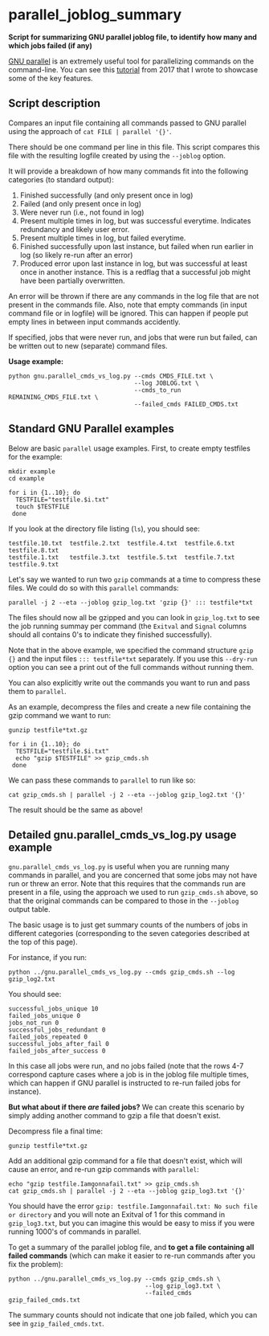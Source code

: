# parallel_joblog_summary

**Script for summarizing GNU parallel joblog file, to identify how many and which jobs failed (if any)**

[GNU parallel](https://git.savannah.gnu.org/cgit/parallel.git) is an extremely useful tool for parallelizing commands on the command-line. You can see this [tutorial](https://github.com/LangilleLab/microbiome_helper/wiki/Quick-Introduction-to-GNU-Parallel) from 2017 that I wrote to showcase some of the key features.

## Script description

Compares an input file containing all commands passed to GNU parallel using the approach of `cat FILE | parallel '{}'`.

There should be one command per line in this file. This script compares this file with the resulting logfile created by using the `--joblog` option.

It will provide a breakdown of how many commands fit into the following categories (to standard output):
1. Finished successfully (and only present once in log)
2. Failed (and only present once in log)
3. Were never run (i.e., not found in log)
4. Present multiple times in log, but was successful everytime. Indicates redundancy and likely user error.
5. Present multiple times in log, but failed everytime.
6. Finished successfully upon last instance, but failed when run earlier in log (so likely re-run after an error)
7. Produced error upon last instance in log, but was successful at least once in another instance. This is a redflag that a successful job might have been partially overwritten.

An error will be thrown if there are any commands in the log file that are not present in the commands file. Also, note that empty commands (in input command file or in logfile) will be ignored. This can happen if people put empty lines in between input commands accidently.
 
If specified, jobs that were never run, and jobs that were run but failed, can be written out to new (separate) command files.

**Usage example:**

```
python gnu.parallel_cmds_vs_log.py --cmds CMDS_FILE.txt \
                                   --log JOBLOG.txt \
                                   --cmds_to_run REMAINING_CMDS_FILE.txt \
                                   --failed_cmds FAILED_CMDS.txt
```

## Standard GNU Parallel examples

Below are basic `parallel` usage examples. First, to create empty testfiles for the example:

```
mkdir example
cd example

for i in {1..10}; do
  TESTFILE="testfile.$i.txt"
  touch $TESTFILE
 done
```

If you look at the directory file listing (`ls`), you should see:
```
testfile.10.txt  testfile.2.txt  testfile.4.txt  testfile.6.txt  testfile.8.txt
testfile.1.txt   testfile.3.txt  testfile.5.txt  testfile.7.txt  testfile.9.txt
```

Let's say we wanted to run two `gzip` commands at a time to compress these files. We could do so with this `parallel` commands:

```
parallel -j 2 --eta --joblog gzip_log.txt 'gzip {}' ::: testfile*txt
```

The files should now all be gzipped and you can look in `gzip_log.txt` to see the job running summay per command (the `Exitval` and `Signal` columns should all contains 0's to indicate they finished successfully).

Note that in the above example, we specified the command structure `gzip {}` and the input files `::: testfile*txt` separately. If you use this `--dry-run` option you can see a print out of the full commands without running them.

You can also explicitly write out the commands you want to run and pass them to `parallel`.

As an example, decompress the files and create a new file containing the gzip command we want to run:
```
gunzip testfile*txt.gz

for i in {1..10}; do
  TESTFILE="testfile.$i.txt"
  echo "gzip $TESTFILE" >> gzip_cmds.sh
 done
```

We can pass these commands to `parallel` to run like so:
```
cat gzip_cmds.sh | parallel -j 2 --eta --joblog gzip_log2.txt '{}'
```

The result should be the same as above!


## Detailed gnu.parallel_cmds_vs_log.py usage example

`gnu.parallel_cmds_vs_log.py` is useful when you are running many commands in parallel, and you are concerned that some jobs may not have run or threw an error. Note that this requires that the commands run are present in a file, using the approach we used to run `gzip_cmds.sh` above, so that the original commands can be compared to those in the `--joblog` output table.

The basic usage is to just get summary counts of the numbers of jobs in different categories (corresponding to the seven categories described at the top of this page).

For instance, if you run:
```
python ../gnu.parallel_cmds_vs_log.py --cmds gzip_cmds.sh --log gzip_log2.txt
```

You should see:
```
successful_jobs_unique 10
failed_jobs_unique 0
jobs_not_run 0
successful_jobs_redundant 0
failed_jobs_repeated 0
successful_jobs_after_fail 0
failed_jobs_after_success 0
```

In this case all jobs were run, and no jobs failed (note that the rows 4-7 correspond capture cases where a job is in the joblog file multiple times, which can happen if GNU parallel is instructed to re-run failed jobs for instance).

**But what about if there _are_ failed jobs?** We can create this scenario by simply adding another command to gzip a file that doesn't exist.

Decompress file a final time:
```
gunzip testfile*txt.gz
```

Add an additional gzip command for a file that doesn't exist, which will cause an error, and re-run gzip commands with `parallel`:
```
echo "gzip testfile.Iamgonnafail.txt" >> gzip_cmds.sh
cat gzip_cmds.sh | parallel -j 2 --eta --joblog gzip_log3.txt '{}'
```
You should have the error `gzip: testfile.Iamgonnafail.txt: No such file or directory` and you will note an Exitval of 1 for this command in `gzip_log3.txt`, but you can imagine this would be easy to miss if you were running 1000's of commands in parallel.

To get a summary of the parallel joblog file, and **to get a file containing all failed commands** (which can make it easier to re-run commands after you fix the problem):
```
python ../gnu.parallel_cmds_vs_log.py --cmds gzip_cmds.sh \
                                      --log gzip_log3.txt \
                                      --failed_cmds gzip_failed_cmds.txt
```

The summary counts should not indicate that one job failed, which you can see in `gzip_failed_cmds.txt`.
